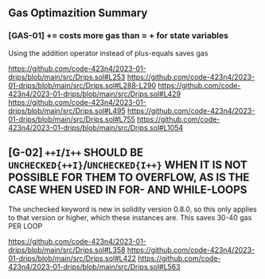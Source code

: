 ## Gas Optimazition Summary




### [GAS-01]<x> += <y> costs more gas than <x> = <x> + <y> for state variables      
Using the addition operator instead of plus-equals saves gas

https://github.com/code-423n4/2023-01-drips/blob/main/src/Drips.sol#L253
https://github.com/code-423n4/2023-01-drips/blob/main/src/Drips.sol#L288-L290
https://github.com/code-423n4/2023-01-drips/blob/main/src/Drips.sol#L429
https://github.com/code-423n4/2023-01-drips/blob/main/src/Drips.sol#L495
https://github.com/code-423n4/2023-01-drips/blob/main/src/Drips.sol#L755
https://github.com/code-423n4/2023-01-drips/blob/main/src/Drips.sol#L1054


## [G-02] `++I`/`I++` SHOULD BE `UNCHECKED{++I}`/`UNCHECKED{I++}` WHEN IT IS NOT POSSIBLE FOR THEM TO OVERFLOW, AS IS THE CASE WHEN USED IN FOR- AND WHILE-LOOPS

The unchecked keyword is new in solidity version 0.8.0, so this only applies to that version or higher, which these instances are. This saves 30-40 gas PER LOOP


https://github.com/code-423n4/2023-01-drips/blob/main/src/Drips.sol#L358
https://github.com/code-423n4/2023-01-drips/blob/main/src/Drips.sol#L422
https://github.com/code-423n4/2023-01-drips/blob/main/src/Drips.sol#L563
